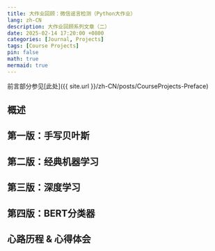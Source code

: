 ```yaml
---
title: 大作业回顾：微信谣言检测（Python大作业）
lang: zh-CN
description: 大作业回顾系列文章（二）
date: 2025-02-14 17:20:00 +0800
categories: [Journal, Projects]
tags: [Course Projects]
pin: false
math: true
mermaid: true
---
```


前言部分参见[此处]({{ site.url }}/zh-CN/posts/CourseProjects-Preface)

## 概述

## 第一版：手写贝叶斯

## 第二版：经典机器学习

## 第三版：深度学习

## 第四版：BERT分类器

## 心路历程 & 心得体会